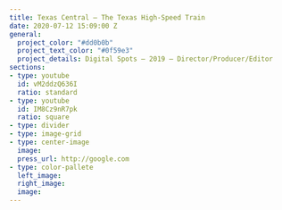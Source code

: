 ```yaml
---
title: Texas Central — The Texas High-Speed Train
date: 2020-07-12 15:09:00 Z
general:
  project_color: "#dd0b0b"
  project_text_color: "#0f59e3"
  project_details: Digital Spots – 2019 – Director/Producer/Editor
sections:
- type: youtube
  id: vM2ddzQ636I
  ratio: standard
- type: youtube
  id: IM8Cz9nR7pk
  ratio: square
- type: divider
- type: image-grid
- type: center-image
  image: 
  press_url: http://google.com
- type: color-pallete
  left_image: 
  right_image: 
  image: 
---
```


